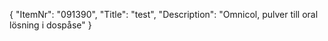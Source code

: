 {
  "ItemNr": "091390",
  "Title": "test",
  "Description": "Omnicol, pulver till oral lösning i dospåse"
}